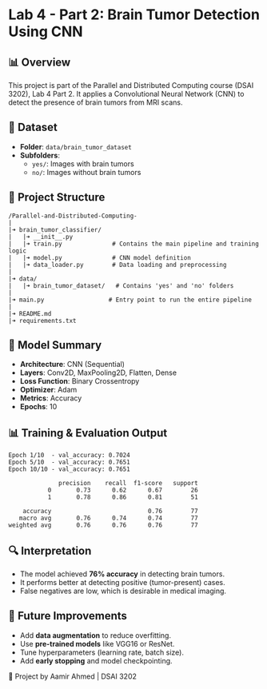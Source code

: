 # Lab 4 - Part 2: Brain Tumor Detection Using CNN

## 📊 Overview
This project is part of the Parallel and Distributed Computing course (DSAI 3202), Lab 4 Part 2. It applies a Convolutional Neural Network (CNN) to detect the presence of brain tumors from MRI scans.

## 📂 Dataset
- **Folder**: `data/brain_tumor_dataset`
- **Subfolders**:
  - `yes/`: Images with brain tumors
  - `no/`: Images without brain tumors

## 📁 Project Structure
```
/Parallel-and-Distributed-Computing-
|
|➜ brain_tumor_classifier/
|   |➜ __init__.py
|   |➜ train.py              # Contains the main pipeline and training logic
|   |➜ model.py              # CNN model definition
|   |➜ data_loader.py        # Data loading and preprocessing
|
|➜ data/
|   |➜ brain_tumor_dataset/   # Contains 'yes' and 'no' folders
|
|➜ main.py                  # Entry point to run the entire pipeline
|
|➜ README.md
|➜ requirements.txt
```

## 🎨 Model Summary
- **Architecture**: CNN (Sequential)
- **Layers**: Conv2D, MaxPooling2D, Flatten, Dense
- **Loss Function**: Binary Crossentropy
- **Optimizer**: Adam
- **Metrics**: Accuracy
- **Epochs**: 10

## 📊 Training & Evaluation Output
```
Epoch 1/10  - val_accuracy: 0.7024
Epoch 5/10  - val_accuracy: 0.7651
Epoch 10/10 - val_accuracy: 0.7651

              precision    recall  f1-score   support
           0       0.73      0.62      0.67        26
           1       0.78      0.86      0.81        51

    accuracy                           0.76        77
   macro avg       0.76      0.74      0.74        77
weighted avg       0.76      0.76      0.76        77
```

## 🔍 Interpretation
- The model achieved **76% accuracy** in detecting brain tumors.
- It performs better at detecting positive (tumor-present) cases.
- False negatives are low, which is desirable in medical imaging.

## 🚀 Future Improvements
- Add **data augmentation** to reduce overfitting.
- Use **pre-trained models** like VGG16 or ResNet.
- Tune hyperparameters (learning rate, batch size).
- Add **early stopping** and model checkpointing.



🙌 Project by Aamir Ahmed | DSAI 3202

